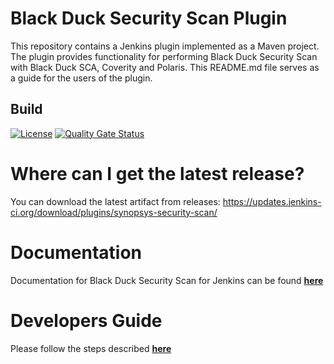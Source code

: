 # Black Duck Security Scan Plugin

This repository contains a Jenkins plugin implemented as a Maven project. The plugin provides functionality for performing Black Duck Security Scan with Black Duck SCA, Coverity and Polaris. This README.md file serves as a guide for the users of the plugin.

## Build

[![License](https://img.shields.io/badge/License-Apache%202.0-blue.svg)](https://opensource.org/licenses/Apache-2.0)
[![Quality Gate Status](https://sonarcloud.io/api/project_badges/measure?project=io.jenkins.plugins%3Asynopsys-security-scan&metric=alert_status)](https://sonarcloud.io/dashboard?id=io.jenkins.plugins%3Asynopsys-security-scan)

# Where can I get the latest release?
You can download the latest artifact from releases: https://updates.jenkins-ci.org/download/plugins/synopsys-security-scan/

# Documentation
Documentation for Black Duck Security Scan for Jenkins can be found [**here**](https://sig-product-docs.synopsys.com/bundle/bridge/page/documentation/c_using-synopsys-jenkins-plugin.html)

# Developers Guide
Please follow the steps described [**here**](DeveloperGuide.md)
